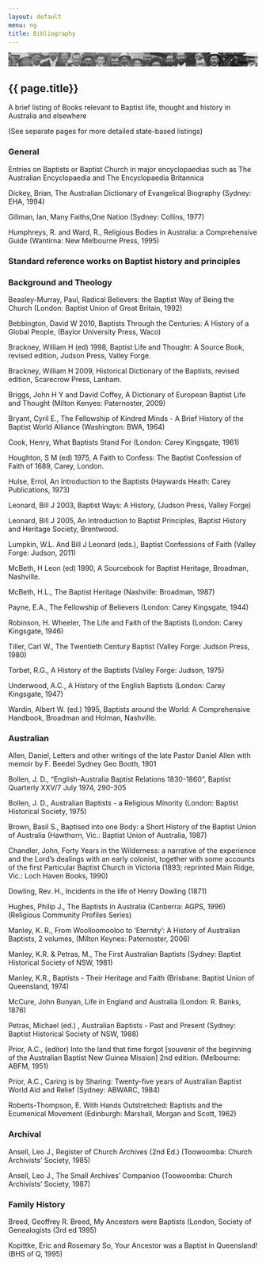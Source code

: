 ```yaml
---
layout: default
menu: ng
title: Bibliography
---
```


![Faces](/images/biblio.jpg)
## {{ page.title}}

A brief listing of Books relevant to Baptist life, thought and history in Australia and elsewhere

(See separate pages for more detailed state-based listings)

### General

Entries on Baptists or Baptist Church in major encyclopaedias such as The Australian Encyclopaedia and The  Encyclopaedia Britannica

Dickey, Brian, The Australian Dictionary of Evangelical Biography (Sydney: EHA, 1994)

Gillman, Ian, Many Faiths,One Nation (Sydney: Collins, 1977)

Humphreys, R. and Ward, R., Religious Bodies in Australia: a Comprehensive Guide  (Wantirna: New Melbourne Press,  1995)

### Standard reference works on Baptist history and principles

### Background and Theology

Beasley-Murray, Paul, Radical Believers: the Baptist Way of Being the Church (London: Baptist Union of Great Britain, 1992)

Bebbington, David W 2010, Baptists Through the Centuries: A History of a Global People, (Baylor University Press, Waco)

Brackney, William H (ed) 1998, Baptist Life and Thought: A Source Book, revised edition, Judson Press, Valley Forge.

Brackney, William H 2009, Historical Dictionary of the Baptists, revised edition, Scarecrow Press, Lanham.

Briggs, John H Y and David Coffey, A Dictionary of European Baptist Life and Thought (Milton Kenyes: Paternoster, 2009)

Bryant, Cyril E., The Fellowship of Kindred Minds - A Brief History of the Baptist World Alliance (Washington: BWA, 1964)

Cook, Henry, What Baptists Stand For (London: Carey Kingsgate, 1961)

Houghton, S M (ed) 1975, A Faith to Confess: The Baptist Confession of Faith of 1689, Carey, London.

Hulse, Errol, An Introduction to the Baptists (Haywards Heath: Carey Publications, 1973)

Leonard, Bill J 2003, Baptist Ways: A History, (Judson Press, Valley Forge)

Leonard, Bill J 2005, An Introduction to Baptist Principles, Baptist History and Heritage Society, Brentwood.

Lumpkin, W.L. And Bill J Leonard (eds.), Baptist Confessions of Faith (Valley Forge: Judson, 2011)

McBeth, H Leon (ed) 1990, A Sourcebook for Baptist Heritage, Broadman, Nashville.

McBeth, H.L., The Baptist Heritage (Nashville:  Broadman, 1987)

Payne, E.A., The Fellowship of Believers (London: Carey Kingsgate, 1944)

Robinson, H. Wheeler, The Life and Faith of the Baptists (London: Carey Kingsgate, 1946)

Tiller, Carl W., The Twentieth Century Baptist (Valley Forge: Judson Press, 1980)

Torbet, R.G., A History of the Baptists (Valley Forge: Judson, 1975)

Underwood, A.C., A History of the English Baptists (London: Carey Kingsgate, 1947)

Wardin, Albert W. (ed.) 1995, Baptists around the World: A Comprehensive Handbook, Broadman and Holman, Nashville.

### Australian

Allen, Daniel, Letters and other writings of the late Pastor Daniel Allen with memoir by F. Beedel Sydney Geo Booth, 1901

Bollen, J. D., “English-Australia Baptist Relations 1830-1860”, Baptist Quarterly XXV/7 July 1974, 290-305

Bollen, J. D., Australian Baptists - a Religious Minority (London: Baptist Historical Society, 1975)

Brown, Basil S., Baptised into one Body: a Short History of the Baptist Union of Australia (Hawthorn, Vic.: Baptist Union of Australia, 1987)

Chandler, John, Forty Years in the Wilderness: a narrative of the experience and the Lord’s dealings with an early colonist, together with some accounts of the first Particular Baptist Church in Victoria (1893; reprinted Main Ridge, Vic.: Loch Haven Books, 1990)

Dowling, Rev. H., Incidents in the life of Henry Dowling (1871)

Hughes, Philip J., The Baptists in Australia  (Canberra: AGPS, 1996) (Religious Community Profiles Series)

Manley, K. R., From Woolloomooloo to ‘Eternity’: A History of Australian Baptists, 2 volumes, (Milton Keynes: Paternoster, 2006)

Manley, K.R. & Petras, M., The First Australian Baptists (Sydney:  Baptist Historical Society of NSW, 1981)

Manley, K.R., Baptists - Their Heritage and Faith (Brisbane: Baptist Union of Queensland, 1974)

McCure, John Bunyan, Life in England and Australia (London: R. Banks, 1876)

Petras, Michael (ed.) , Australian Baptists - Past and Present (Sydney: Baptist Historical Society of NSW, 1988)

Prior, A.C., (editor) Into the land that time forgot [souvenir of the beginning of the Australian Baptist New Guinea Mission] 2nd edition. (Melbourne: ABFM, 1951)

Prior, A.C., Caring is by Sharing: Twenty-five years of Australian Baptist World Aid and Relief (Sydney: ABWARC, 1984)

Roberts-Thompson, E. With Hands Outstretched: Baptists and the Ecumenical Movement (Edinburgh: Marshall, Morgan and Scott, 1962)

### Archival

Ansell, Leo J., Register of Church Archives (2nd Ed.) (Toowoomba: Church Archivists’ Society, 1985)

Ansell, Leo J., The Small Archives’ Companion (Toowoomba: Church Archivists’ Society, 1987)

 



### Family History

Breed, Geoffrey R. Breed, My Ancestors were Baptists (London, Society of Genealogists (3rd ed 1995)

Kopittke, Eric and Rosemary So, Your Ancestor was a Baptist in Queensland! (BHS of Q, 1995)